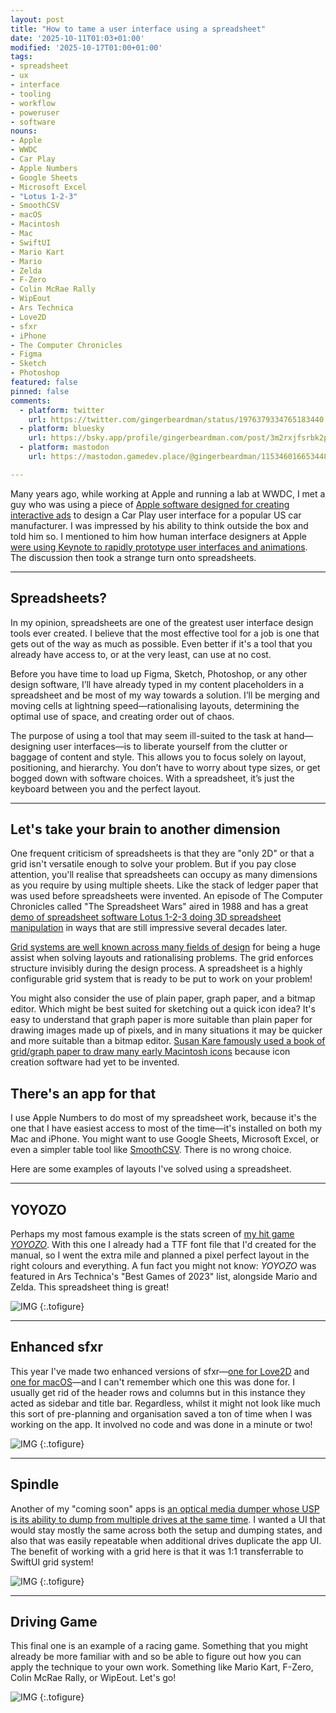 ```yaml
---
layout: post
title: "How to tame a user interface using a spreadsheet"
date: '2025-10-11T01:03+01:00'
modified: '2025-10-17T01:00+01:00'
tags:
- spreadsheet
- ux
- interface
- tooling
- workflow
- poweruser
- software
nouns:
- Apple
- WWDC
- Car Play
- Apple Numbers
- Google Sheets
- Microsoft Excel
- "Lotus 1-2-3"
- SmoothCSV
- macOS
- Macintosh
- Mac
- SwiftUI
- Mario Kart
- Mario
- Zelda
- F-Zero
- Colin McRae Rally
- WipEout
- Ars Technica
- Love2D
- sfxr
- iPhone
- The Computer Chronicles
- Figma
- Sketch
- Photoshop
featured: false
pinned: false
comments:
  - platform: twitter
    url: https://twitter.com/gingerbeardman/status/1976379334765183440
  - platform: bluesky
    url: https://bsky.app/profile/gingerbeardman.com/post/3m2rxjfsrbk2p
  - platform: mastodon
    url: https://mastodon.gamedev.place/@gingerbeardman/115346016653448775

---
```


Many years ago, while working at Apple and running a lab at WWDC, I met a guy who was using a piece of [Apple software designed for creating interactive ads](https://en.wikipedia.org/wiki/IAd_Producer) to design a Car Play user interface for a popular US car manufacturer. I was impressed by his ability to think outside the box and told him so. I mentioned to him how human interface designers at Apple [were using Keynote to rapidly prototype user interfaces and animations](https://www.youtube.com/watch?v=DGn7BcFGigc&t=474s). The discussion then took a strange turn onto spreadsheets.

----

## Spreadsheets?

In my opinion, spreadsheets are one of the greatest user interface design tools ever created. I believe that the most effective tool for a job is one that gets out of the way as much as possible. Even better if it's a tool that you already have access to, or at the very least, can use at no cost.

Before you have time to load up Figma, Sketch, Photoshop, or any other design software, I’ll have already typed in my content placeholders in a spreadsheet and be most of my way towards a solution. I’ll be merging and moving cells at lightning speed—rationalising layouts, determining the optimal use of space, and creating order out of chaos.

The purpose of using a tool that may seem ill-suited to the task at hand—designing user interfaces—is to liberate yourself from the clutter or baggage of content and style. This allows you to focus solely on layout, positioning, and hierarchy. You don’t have to worry about type sizes, or get bogged down with software choices. With a spreadsheet, it’s just the keyboard between you and the perfect layout.

----

## Let's take your brain to another dimension

One frequent criticism of spreadsheets is that they are "only 2D" or that a grid isn't versatile enough to solve your problem. But if you pay close attention, you'll realise that spreadsheets can occupy as many dimensions as you require by using multiple sheets. Like the stack of ledger paper that was used before spreadsheets were invented. An episode of The Computer Chronicles called "The Spreadsheet Wars" aired in 1988 and has a great [demo of spreadsheet software Lotus 1-2-3 doing 3D spreadsheet manipulation](https://youtu.be/eAiZBUYNUBA?si=TMiXXLj1gtFwZQkp&t=1154) in ways that are still impressive several decades later.

[Grid systems are well known across many fields of design](https://archive.org/details/GridSystemsInGraphicDesignJosefMullerBrockmann) for being a huge assist when solving layouts and rationalising problems. The grid enforces structure invisibly during the design process. A spreadsheet is a highly configurable grid system that is ready to be put to work on your problem!

You might also consider the use of plain paper, graph paper, and a bitmap editor. Which might be best suited for sketching out a quick icon idea? It's easy to understand that graph paper is more suitable than plain paper for drawing images made up of pixels, and in many situations it may be quicker and more suitable than a bitmap editor. [Susan Kare famously used a book of grid/graph paper to draw many early Macintosh icons](https://www.moma.org/collection/works/188382?artist_id=38483&page=1&sov_referrer=artist) because icon creation software had yet to be invented.

## There's an app for that

I use Apple Numbers to do most of my spreadsheet work, because it's the one that I have easiest access to most of the time—it's installed on both my Mac and iPhone. You might want to use Google Sheets, Microsoft Excel, or even a simpler table tool like [SmoothCSV](https://smoothcsv.com). There is no wrong choice.

Here are some examples of layouts I've solved using a spreadsheet.

----

## YOYOZO

Perhaps my most famous example is the stats screen of [my hit game *YOYOZO*](/2023/11/21/yoyozo-how-i-made-a-playdate-game-in-39kb/). With this one I already had a TTF font file that I'd created for the manual, so I went the extra mile and planned a pixel perfect layout in the right colours and everything. A fun fact you might not know: *YOYOZO* was featured in Ars Technica's "Best Games of 2023" list, alongside Mario and Zelda. This spreadsheet thing is great!

![IMG](/images/posts/spreadsheet-ui-yoyozo.png "Pixel perfect precision using the exact font")
{:.tofigure}

----

## Enhanced sfxr

This year I've made two enhanced versions of sfxr—[one for Love2D](https://gingerbeardman.itch.io/enhanced-sfxr-for-love2d) and [one for macOS](https://twitter.com/search?q=from%3Agingerbeardman%20sfxr&src=typed_query&f=live)—and I can't remember which one this was done for. I usually get rid of the header rows and columns but in this instance they acted as sidebar and title bar. Regardless, whilst it might not look like much this sort of pre-planning and organisation saved a ton of time when I was working on the app. It involved no code and was done in a minute or two!

![IMG](/images/posts/spreadsheet-ui-sfxr.png "Organising the large components that make up the window")
{:.tofigure}

----

## Spindle

Another of my "coming soon" apps is [an optical media dumper whose USP is its ability to dump from multiple drives at the same time](https://twitter.com/search?q=from:gingerbeardman%20spindle&src=typed_query&f=live). I wanted a UI that would stay mostly the same across both the setup and dumping states, and also that was easily repeatable when additional drives duplicate the app UI. The benefit of working with a grid here is that it was 1:1 transferrable to SwiftUI grid system!

![IMG](/images/posts/spreadsheet-ui-spindle.png "Two states of the same interface showing what changes and what remains the same")
{:.tofigure}

----

## Driving Game

This final one is an example of a racing game. Something that you might already be more familiar with and so be able to figure out how you can apply the technique to your own work. Something like Mario Kart, F-Zero, Colin McRae Rally, or WipEout. Let's go!

![IMG](/images/posts/spreadsheet-ui-racer.png "A fairly standard driving/racing game head up display")
{:.tofigure}

